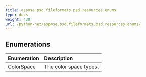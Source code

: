 ```yaml
---
title: aspose.psd.fileformats.psd.resources.enums
type: docs
weight: 430
url: /python-net/aspose.psd.fileformats.psd.resources.enums/
---
```





## **Enumerations**
| **Enumeration** | **Description** |
| :- | :- |
| [ColorSpace](/psd/python-net/aspose.psd.fileformats.psd.resources.enums/colorspace/) | The color space types. |
